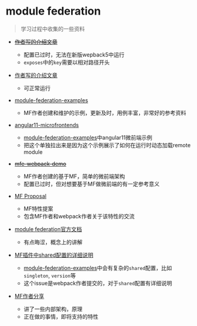 # module federation
> 学习过程中收集的一些资料

- ~~[作者写的介绍文章](https://indepth.dev/webpack-5-module-federation-a-game-changer-in-javascript-architecture)~~
  - 配置已过时，无法在新版wepback5中运行
  - `exposes`中的`key`需要以相对路径开头

- [作者写的介绍文章](https://medium.com/swlh/webpack-5-module-federation-a-game-changer-to-javascript-architecture-bcdd30e02669)
  - 可正常运行

- [module-federation-examples]
  - MF作者创建和维护的示例，更新及时，用例丰富，非常好的参考资料

- [angular11-microfrontends](https://github.com/module-federation/module-federation-examples/blob/master/angular11-microfrontends/projects/mdmf-shell/src/app/utils/federation-utils.ts)
  - [module-federation-examples]中angular11微前端示例
  - 把这个单独拉出来是因为这个示例展示了如何在运行时动态加载remote module

- ~~[mfe-webpack-demo](https://github.com/ScriptedAlchemy/mfe-webpack-demo/tree/master/packages)~~
  - MF作者创建的基于MF，简单的微前端架构
  - 配置已过时，但对想要基于MF做微前端的有一定参考意义


- [MF Proposal](https://github.com/webpack/webpack/issues/10352)
  - MF特性提案
  - 包含MF作者和webpack作者关于该特性的交流

- [module federation官方文档](https://webpack.js.org/concepts/module-federation/)
  - 有点晦涩，概念上的讲解

- [MF插件中shared配置的详细说明](https://github.com/webpack/webpack.js.org/issues/3757)
  - [module-federation-examples]中会有复杂的`shared`配置，比如`singleton`, `version`等
  - 这个issue是webpack作者提交的，对于`shared`配置有详细说明

- [MF作者分享](https://www.youtube.com/watch?v=-ei6RqZilYI)
  - 讲了一些内部架构，原理
  - 正在做的事情，即将支持的特性

[module-federation-examples]: https://github.com/module-federation/module-federation-examples